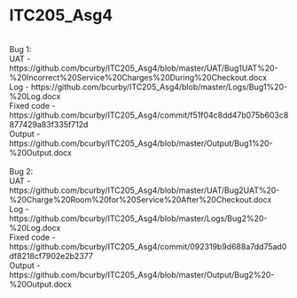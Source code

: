 # ITC205_Asg4
<br />
Bug 1:<br />
UAT - https://github.com/bcurby/ITC205_Asg4/blob/master/UAT/Bug1UAT%20-%20Incorrect%20Service%20Charges%20During%20Checkout.docx<br />
Log - https://github.com/bcurby/ITC205_Asg4/blob/master/Logs/Bug1%20-%20Log.docx<br />
Fixed code - https://github.com/bcurby/ITC205_Asg4/commit/f51f04c8dd47b075b603c8877429a83f335f712d<br />
Output - https://github.com/bcurby/ITC205_Asg4/blob/master/Output/Bug1%20-%20Output.docx<br />
<br />
Bug 2:<br />
UAT - https://github.com/bcurby/ITC205_Asg4/blob/master/UAT/Bug2UAT%20-%20Charge%20Room%20for%20Service%20After%20Checkout.docx<br />
Log - https://github.com/bcurby/ITC205_Asg4/blob/master/Logs/Bug2%20-%20Log.docx<br />
Fixed code - https://github.com/bcurby/ITC205_Asg4/commit/092319b9d688a7dd75ad0df8218cf7902e2b2377<br />
Output - https://github.com/bcurby/ITC205_Asg4/blob/master/Output/Bug2%20-%20Output.docx<br />
